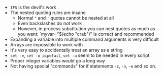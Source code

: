 

- `IFS` is the devil's work
- The nested quoting rules are insane
  - Normal `"` and `'` quotes cannot be nested at all
  - Even backslashes do not work
  - However, in process substitution you can nest quotes as much as you want: `myvar="$(echo "crab")" is correct and recommended
- Expanding a variable into multiple command arguments is very difficult
- Arrays are impossible to work with
- It's very easy to accidentally treat an array as a string
- `set -e`, `set -o pipefail`, `set -u` seem to be needed in every script
- Proper integer variables would go a long way
- Not having special "commands" for if statements `-z`, `-n`, `-e` and so on.
